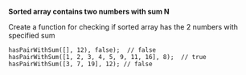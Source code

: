 **Sorted array contains two numbers with sum N**

Create a function for checking if sorted array has the 2 numbers with specified sum
                           

```
hasPairWithSum([], 12), false);  // false
hasPairWithSum([1, 2, 3, 4, 5, 9, 11, 16], 8);  // true
hasPairWithSum([3, 7, 19], 12); // false
```